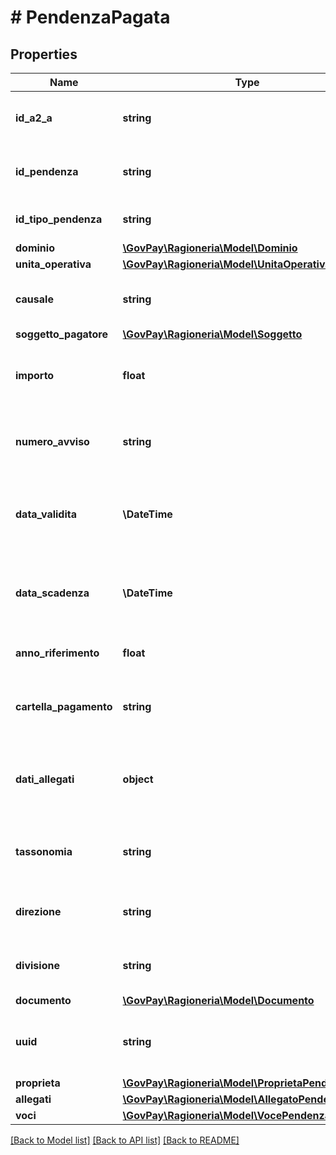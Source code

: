 # # PendenzaPagata

## Properties

Name | Type | Description | Notes
------------ | ------------- | ------------- | -------------
**id_a2_a** | **string** | Identificativo dell&#39;applicativo chiamante in GovPay |
**id_pendenza** | **string** | Identificativo della pendenza nel gestionale proprietario |
**id_tipo_pendenza** | **string** | Identificativo della tipologia di pendenza | [optional]
**dominio** | [**\GovPay\Ragioneria\Model\Dominio**](Dominio.md) |  | [optional]
**unita_operativa** | [**\GovPay\Ragioneria\Model\UnitaOperativa**](UnitaOperativa.md) |  | [optional]
**causale** | **string** | Descrizione da inserire nell&#39;avviso di pagamento | [optional]
**soggetto_pagatore** | [**\GovPay\Ragioneria\Model\Soggetto**](Soggetto.md) |  | [optional]
**importo** | **float** | Importo della pendenza. Deve corrispondere alla somma delle singole voci. | [optional]
**numero_avviso** | **string** | Identificativo univoco versamento, assegnato se pagabile da psp | [optional]
**data_validita** | **\DateTime** | Data di validita dei dati della pendenza, decorsa la quale la pendenza può subire variazioni. | [optional]
**data_scadenza** | **\DateTime** | Data di scadenza della pendenza, decorsa la quale non è più pagabile. | [optional]
**anno_riferimento** | **float** | Anno di riferimento della pendenza | [optional]
**cartella_pagamento** | **string** | Identificativo della cartella di pagamento a cui afferisce la pendenza | [optional]
**dati_allegati** | **object** | Dati applicativi allegati dal gestionale secondo un formato proprietario. | [optional]
**tassonomia** | **string** | Macro categoria della pendenza secondo la classificazione del creditore | [optional]
**direzione** | **string** | Identificativo della direzione interna all&#39;ente creditore | [optional]
**divisione** | **string** | Identificativo della divisione interna all&#39;ente creditore | [optional]
**documento** | [**\GovPay\Ragioneria\Model\Documento**](Documento.md) |  | [optional]
**uuid** | **string** | Parametro di randomizzazione delle URL di pagamento statiche | [optional]
**proprieta** | [**\GovPay\Ragioneria\Model\ProprietaPendenza**](ProprietaPendenza.md) |  | [optional]
**allegati** | [**\GovPay\Ragioneria\Model\AllegatoPendenza[]**](AllegatoPendenza.md) |  | [optional]
**voci** | [**\GovPay\Ragioneria\Model\VocePendenzaPagata[]**](VocePendenzaPagata.md) |  | [optional]

[[Back to Model list]](../../README.md#models) [[Back to API list]](../../README.md#endpoints) [[Back to README]](../../README.md)
